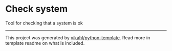 # Check system

Tool for checking that a system is ok


---

This project was generated by
[vikahl/python-template](https://github.com/vikahl/python-template). Read more
in template readme on what is included.
